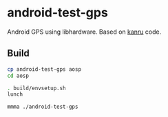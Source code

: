 # android-test-gps

Android GPS using libhardware. Based on [kanru](https://gist.github.com/kanru/1568934) code.

## Build

``` bash
cp android-test-gps aosp
cd aosp

. build/envsetup.sh
lunch

mmma ./android-test-gps
```

